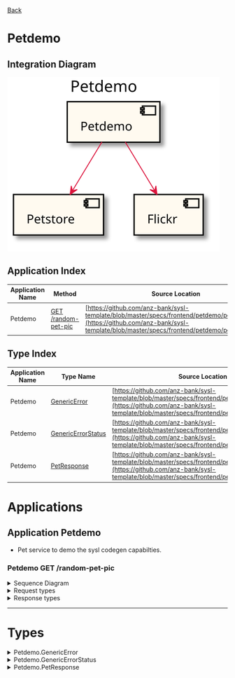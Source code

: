 

[Back](../README.md)


# Petdemo

## Integration Diagram
![](integration.svg)







## Application Index


| Application Name | Method | Source Location |
|----|----|----|
| Petdemo | [GET /random-pet-pic](#Petdemo-GETrandom-pet-pic) | [https://github.com/anz-bank/sysl-template/blob/master/specs/frontend/petdemo/petdemo.yaml](https://github.com/anz-bank/sysl-template/blob/master/specs/frontend/petdemo/petdemo.yaml)|  




## Type Index


| Application Name | Type Name | Source Location |
|----|----|----|
| Petdemo | [GenericError](#Petdemo.GenericError) | [https://github.com/anz-bank/sysl-template/blob/master/specs/frontend/petdemo/petdemo.yaml](https://github.com/anz-bank/sysl-template/blob/master/specs/frontend/petdemo/petdemo.yaml)|
| Petdemo | [GenericErrorStatus](#Petdemo.GenericErrorStatus) | [https://github.com/anz-bank/sysl-template/blob/master/specs/frontend/petdemo/petdemo.yaml](https://github.com/anz-bank/sysl-template/blob/master/specs/frontend/petdemo/petdemo.yaml)|
| Petdemo | [PetResponse](#Petdemo.PetResponse) | [https://github.com/anz-bank/sysl-template/blob/master/specs/frontend/petdemo/petdemo.yaml](https://github.com/anz-bank/sysl-template/blob/master/specs/frontend/petdemo/petdemo.yaml)|








# Applications





## Application Petdemo



- Pet service to demo the sysl codegen capabilties.











### <a name=Petdemo-GETrandom-pet-pic></a>Petdemo GET /random-pet-pic


<details>
<summary>Sequence Diagram</summary>

![](Petdemo/getrandom-pet-pic.svg)
</details>

<details>
<summary>Request types</summary>



<span style="color:grey">No Request types</span>







</details>

<details>
<summary>Response types</summary>






![](Petdemo/genericerror.svg)





![](Petdemo/genericerror.svg)





![](Petdemo/genericerror.svg)





![](Petdemo/petresponse.svg)




</details>


---





# Types







<a name=Petdemo.GenericError></a><details>
<summary>Petdemo.GenericError</summary>

### Petdemo.GenericError



![](Petdemo/genericerrorsimple.svg)

[Full Diagram](Petdemo/genericerror.svg)


#### Fields

| Field name | Type | Description |
|----|----|----|
| status | GenericErrorStatus | |


</details>
<a name=Petdemo.GenericErrorStatus></a><details>
<summary>Petdemo.GenericErrorStatus</summary>

### Petdemo.GenericErrorStatus



![](Petdemo/genericerrorstatussimple.svg)

[Full Diagram](Petdemo/genericerrorstatus.svg)


#### Fields

| Field name | Type | Description |
|----|----|----|
| code | string | |
| description | string | |


</details>
<a name=Petdemo.PetResponse></a><details>
<summary>Petdemo.PetResponse</summary>

### Petdemo.PetResponse



![](Petdemo/petresponsesimple.svg)

[Full Diagram](Petdemo/petresponse.svg)


#### Fields

| Field name | Type | Description |
|----|----|----|
| name | string | |
| uri | string | |


</details>


<div class="footer">

